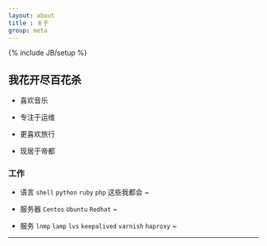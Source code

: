 ```yaml
---
layout: about
title : 关于
group: meta
---
```

{% include JB/setup %}


## 我花开尽百花杀 ##

- 喜欢音乐

- 专注于运维

- 更喜欢旅行

- 现居于帝都

### 工作 ###

-  语言		`shell` `python` `ruby` `php` 这些我都会 ~

-  服务器	`Centos` `Ubuntu` `Redhat` ~

-  服务		`lnmp` `lamp` `lvs` `keepalived` `varnish` `haproxy` ~




--------------------------------------------


